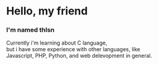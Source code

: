 # Hello, my friend
### I'm named thlsn <br />
Currently i'm learning about C language,<br />but i have some experience with other languages, like<br />
Javascript, PHP, Python, and web delevopment in general.
